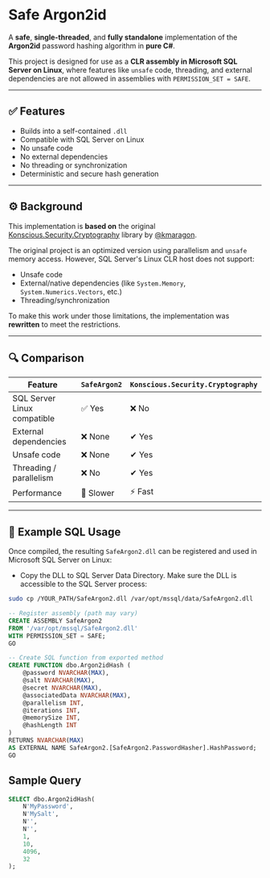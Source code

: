 # Safe Argon2id

A **safe**, **single-threaded**, and **fully standalone** implementation of the **Argon2id** password hashing algorithm in **pure C#**.

This project is designed for use as a **CLR assembly in Microsoft SQL Server on Linux**, where features like `unsafe` code, threading, and external dependencies are not allowed in assemblies with `PERMISSION_SET = SAFE`.

---

## ✅ Features

- Builds into a self-contained `.dll`
- Compatible with SQL Server on Linux
- No unsafe code
- No external dependencies
- No threading or synchronization
- Deterministic and secure hash generation

---

## ⚙️ Background

This implementation is **based on** the original [Konscious.Security.Cryptography](https://github.com/kmaragon/Konscious.Security.Cryptography) library by [@kmaragon](https://github.com/kmaragon).

The original project is an optimized version using parallelism and `unsafe` memory access. However, SQL Server's Linux CLR host does not support:

- Unsafe code
- External/native dependencies (like `System.Memory`, `System.Numerics.Vectors`, etc.)
- Threading/synchronization

To make this work under those limitations, the implementation was **rewritten** to meet the restrictions.

---

## 🔍 Comparison

| Feature                        | `SafeArgon2`        | `Konscious.Security.Cryptography` |
|-------------------------------|---------------------|------------------------------------|
| SQL Server Linux compatible   | ✅ Yes              | ❌ No                              |
| External dependencies         | ❌ None             | ✔ Yes                              |
| Unsafe code                   | ❌ None             | ✔ Yes                              |
| Threading / parallelism       | ❌ No               | ✔ Yes                              |
| Performance                   | 🐢 Slower           | ⚡ Fast                             |

---

## 🧪 Example SQL Usage

Once compiled, the resulting `SafeArgon2.dll` can be registered and used in Microsoft SQL Server on Linux:

- Copy the DLL to SQL Server Data Directory. Make sure the DLL is accessible to the SQL Server process:

```bash
sudo cp /YOUR_PATH/SafeArgon2.dll /var/opt/mssql/data/SafeArgon2.dll
```

```sql
-- Register assembly (path may vary)
CREATE ASSEMBLY SafeArgon2
FROM '/var/opt/mssql/SafeArgon2.dll'
WITH PERMISSION_SET = SAFE;
GO

-- Create SQL function from exported method
CREATE FUNCTION dbo.Argon2idHash (
    @password NVARCHAR(MAX),
    @salt NVARCHAR(MAX),
    @secret NVARCHAR(MAX),
    @associatedData NVARCHAR(MAX),
    @parallelism INT,
    @iterations INT,
    @memorySize INT,
    @hashLength INT
)
RETURNS NVARCHAR(MAX)
AS EXTERNAL NAME SafeArgon2.[SafeArgon2.PasswordHasher].HashPassword;
GO
```

## Sample Query

```sql
SELECT dbo.Argon2idHash(
    N'MyPassword',
    N'MySalt',
    N'',
    N'',
    1,
    10,
    4096,
    32
);
```


